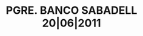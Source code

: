 ---
layout: asset
title: PGRE. BANCO SABADELL 20|06|2011                             
isin: ES0513861GM7
---